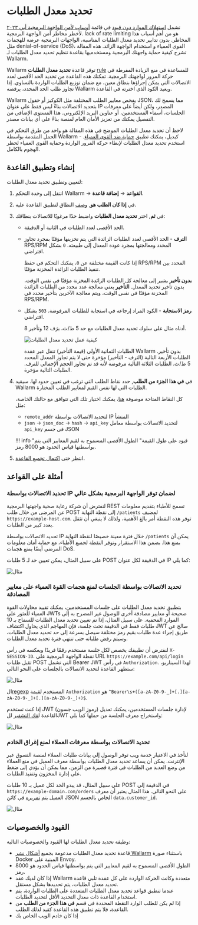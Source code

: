 # تحديد معدل الطلبات

تشمل [استهلاك الموارد دون قيود](https://github.com/OWASP/API-Security/blob/master/editions/2023/en/0xa4-unrestricted-resource-consumption.md) في قائمة [أوساب لأمن الواجهة البرمجية أبي ٢٠٢٣](../../user-guides/dashboards/owasp-api-top-ten.md#owasp-api-top-10-2023-dashboard) لأخطر مخاطر أمن الواجهة البرمجية. lack of rate limiting هو من أهم أسباب هذا المخاطر. بدون تدابير تحديد معدل الطلبات المناسبة، الواجهات البرمجية عرضة للهجمات مثل denial-of-service (DoS)، القوى العمياء و استخدام الواجهة الزائد. هذه المقالة تشرح كيفية حماية واجهتك البرمجية ومستخدميها بقاعدة تنظيم تحديد معدل الطلبات لـ Wallarm.

Wallarm توفر قاعدة **تحديد معدل الطلبات** [rule](../../user-guides/rules/rules.md) للمساعدة في منع الزيادة المفرطة في حركة المرور لواجهتك البرمجية. تمكنك هذه القاعدة من تحديد الحد الأقصى لعدد الاتصالات التي يمكن إجراؤها بنطاق معين، مع ضمان توزيع الطلبات الواردة بالتساوي. إذا تجاوز طلب الحد المحدد، يرفضه Wallarm ويعيد الكود الذي اخترته في القاعدة.

Wallarm يفحص معايير الطلب المختلفة مثل الكوكيز أو حقول JSON، مما يسمح لك بتحديد الاتصالات بناءً ليس فقط على عنوان IP المصدر، ولكن أيضاً على معرفات الجلسات، أسماء المستخدمين، أو عناوين البريد الإلكتروني. هذا المستوى الإضافي من التفصيل يمكنك من تعزيز الأمان العام لمنصة بناءً على أي بيانات مصدر.

لاحظ أن تحديد معدل الطلبات الموضح في هذه المقالة هو واحد من طرق التحكم في الحمل المقدمة بواسطة Wallarm - كبديل، يمكنك تطبيق [حماية ضد القوى العمياء](../../admin-en/configuration-guides/protecting-against-bruteforce.md). استخدم تحديد معدل الطلبات لإبطاء حركة المرور الواردة وحماية القوى العمياء لحظر الهجوم بالكامل.

## إنشاء وتطبيق القاعدة

لتعيين وتطبيق تحديد معدل الطلبات:

1. انتقل إلى وحدة التحكم Wallarm → **القواعد** → **إضافة قاعدة**.
1. في **إذا كان الطلب هو**, [وصف](rules.md#branch-description) النطاق لتطبيق القاعدة عليه.
1. في **ثم**, اختر **تحديد معدل الطلبات** واضبط حدًا مرغوبًا للاتصالات بنطاقك:

    * الحد الأقصى لعدد الطلبات في الثانية أو الدقيقة.
    * **الترف** - الحد الأقصى لعدد الطلبات الزائدة التي يتم تخزينها مؤقتًا بمجرد تجاوز RPS/RPM المحدد ومعالجتها بمجرد عودة المعدل إلى طبيعته. `0` بشكل افتراضي.

        إذا كانت القيمة مختلفة عن `0`، يمكنك التحكم في حفظ RPS/RPM المحدد بين تنفيذ الطلبات الزائدة المخزنة مؤقتًا.
        
        **بدون تأخير** يشير إلى معالجة كل الطلبات الزائدة المخزنة مؤقتًا في نفس الوقت، بدون تأخير تحديد المعدل. **التأخير** يعني معالجة عدد محدد من الطلبات الزائدة المخزنة مؤقتًا في نفس الوقت، ويتم معالجة الآخرين بتأخير محدد في RPS/RPM.
    
    * **رمز الاستجابة** - الكود المراد إرجاعه في استجابة للطلبات المرفوضة. `503` بشكل افتراضي.

        أدناه مثال على سلوك تحديد معدل الطلبات مع حد 5 ط/ث، برَف 12 وتأخير 8.
        
        ![كيفية عمل تحديد معدل الطلبات](../../images/user-guides/rules/rate-limit-schema.png)

        الطلبات الثمانية الأولى (قيمة التأخير) تنقل عبر عقدة Wallarm بدون تأخير. الطلبات الأربعة التالية (الترف - التأخير) مؤخرة حتى لا يتم تجاوز المعدل المحدد 5 ط/ث. الطلبات الثلاثة التالية مرفوضة لأنه قد تم تجاوز الحجم الإجمالي للترف. الطلبات التالية مؤخرة.

1. في **في هذا الجزء من الطلب**, حدد نقاط الطلب التي ترغب في تعيين حدود لها. سيقيد Wallarm الطلبات التي لها نفس القيم لمعايير الطلب المختارة.

    كل النقاط المتاحة موصوفة [هنا](request-processing.md)، يمكنك اختيار تلك التي تتوافق مع حالتك الخاصة، مثل:
    
    * `remote_addr` لتحديد الاتصالات بواسطة IP المنشأ
    * `json` → `json_doc` → `hash` → `api_key` لتحديد الاتصالات بواسطة معامل `api_key` في جسم JSON

    !!! info "قيود على طول القيمة"
        الطول الأقصى المسموح به لقيم المعايير التي يتم بواسطتها قياس الحدود هو 8000 رمز.
1. انتظر حتى [اكتمال تجميع القاعدة](rules.md#ruleset-lifecycle).

## أمثلة على القواعد

### تحديد الاتصالات بواسطة IP لضمان توفر الواجهة البرمجية بشكل عالي

لنفترض أن شركة رعاية صحية واجهتها البرمجية REST تسمح للأطباء بتقديم معلومات عن المرضى من خلال طلب POST إلى نقطة النهاية `/patients` لمضيف `https://example-host.com`. توفر هذه النقطة أمر بالغ الأهمية، ولذلك لا ينبغي أن تثقل بعدد كبير من الطلبات.

تحديد الاتصالات بواسطة IP خلال فترة معينة خصيصًا لنقطة النهاية `/patients` يمكن أن يمنع هذا. يضمن هذا الاستقرار وتوفر النقطة لجميع الأطباء، مع حماية أمان معلومات المرضى أيضًا بمنع هجمات DoS.

على سبيل المثال، يمكن تعيين حد لـ 5 طلبات POST في الدقيقة لكل عنوان IP كما يلي:

![مثال](../../images/user-guides/rules/rate-limit-by-ip-for-patients.png)

### تحديد الاتصالات بواسطة الجلسات لمنع هجمات القوة العمياء على معايير المصادقة

بتطبيق تحديد معدل الطلبات على جلسات المستخدمين، يمكنك تقييد محاولات القوة العمياء للعثور على JWTs صحيحة أو معايير مصادقة أخرى للوصول غير المصرح به إلى الموارد المحمية. على سبيل المثال، إذا تم تعيين تحديد معدل الطلبات للسماح بـ 10 طلبات فقط في الدقيقة تحت جلسة، فإن المهاجم الذي يحاول اكتشاف JWT صالح عن طريق إجراء عدة طلبات بقيم رمز مختلفة سيصل بسرعة إلى حد تحديد معدل الطلبات، وسيتم رفض طلباته حتى تنتهي فترة تحديد معدل الطلبات.

لنفترض أن تطبيقك يخصص لكل جلسة مستخدم رقمًا فريدًا ويعكسه في رأس `X-SESSION-ID`. نقطة الواجهة البرمجية على URL `https://example.com/api/login` تقبل طلبات POST التي تشمل Bearer JWT في رأس `Authorization`. لهذا السيناريو، ستظهر القاعدة لتحديد الاتصالات بالجلسات على النحو التالي:

![مثال](../../images/user-guides/rules/rate-limit-for-jwt.png)

ال[regexp](rules.md#condition-type-regex) المستخدم لقيمة `Authorization` هو ``^Bearer\s+([a-zA-Z0-9-_]+[.][a-zA-Z0-9-_]+[.][a-zA-Z0-9-_]+)$``.

إذا كنت تستخدم JWT (رموز الويب جسون) لإدارة جلسات المستخدمين، يمكنك تعديل القاعدة ل[فك التشفير](request-processing.md#jwt) للJWT واستخراج معرف الجلسة من حملها كما يلي:

![مثال](../../images/user-guides/rules/rate-limit-for-session-in-jwt.png)

### تحديد الاتصالات بواسطة معرفات العملاء لمنع إغراق الخادم

لنأخذ في الاعتبار خدمة ويب توفر الوصول إلى بيانات طلبات العملاء لمنصة التسوق عبر الإنترنت. يمكن أن يساعد تحديد معدل الطلبات بواسطة معرف العميل في منع العملاء من وضع العديد من الطلبات في فترة قصيرة من الزمن، مما يمكن أن يؤدي إلى ضغط على إدارة المخزون وتنفيذ الطلبات.

على سبيل المثال، قد يبدو الحد لكل عميل بـ 10 طلبات POST في الدقيقة إلى `https://example-domain.com/orders` على النحو التالي. هذا المثال يعتبر أن معرف العميل يتم [تمريره](request-processing.md#json_doc) في كائن JSON الخاص بالجسم `data.customer_id`.

![مثال](../../images/user-guides/rules/rate-limit-by-customer-id.png)

## القيود والخصوصيات

وظيفة تحديد معدل الطلبات لها القيود والخصوصيات التالية:

* قاعدة تحديد معدل الطلبات مدعومة بجميع [أشكال نشر Wallarm](../../installation/supported-deployment-options.md) باستثناء صورة Docker المبنية على Envoy.
* الطول الأقصى المسموح به لقيم المعايير التي يتم بواسطتها قياس الحدود هو 8000 رمز.
* إذا كان لديك عقد Wallarm متعددة وكانت الحركة الواردة على كل عقدة تلبي قاعدة تحديد معدل الطلبات، يتم تحديدها بشكل مستقل.
* عندما تنطبق قواعد تحديد معدل الطلبات المتعددة على الطلبات الواردة، يتم استخدام القاعدة ذات معدل التحديد الأقل لتحديد الطلبات.
* إذا لم يكن للطلب الوارد النقطة المحددة في قسم **في هذا الجزء من الطلب** من القاعدة، فلا يتم تطبيق هذه القاعدة كقيد لذلك الطلب.
* إذا كان خادم الويب الخاص بك